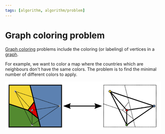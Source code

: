 ```yaml
---
tags: [algorithm, algorithm/problem]
---
```


# Graph coloring problem

[Graph coloring](https://en.wikipedia.org/wiki/Graph_coloring) problems include the coloring (or labeling) of vertices in a [graph](../graph/graph.md).

For example, we want to color a map where the countries which are neighbours don't have the same colors. The problem is to find the minimal number of different colors to apply.

![Example of graph coloring](../assets/graph-color-example.png '[Four color theorem](https://en.wikipedia.org/wiki/Four_color_theorem) - Wikipedia')